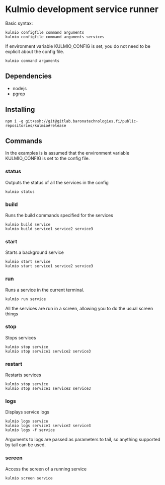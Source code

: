 # Kulmio development service runner

Basic syntax:

    kulmio configfile command arguments
    kulmio configfile command arguments services
    
If environment variable KULMIO_CONFIG is set, you do not need to be explicit about the config file.
    
    kulmio command arguments

## Dependencies

- nodejs
- pgrep

## Installing

    npm i -g git+ssh://git@gitlab.baronatechnologies.fi/public-repositories/kulmio#release
    
## Commands

In the examples is is assumed that the environment variable KULMIO_CONFIG is set to the config file.

### status

Outputs the status of all the services in the config

    kulmio status
  
### build

Runs the build commands specified for the services

    kulmio build service
    kulmio build service1 service2 service3
    
### start

Starts a background service

    kulmio start service
    kulmio start service1 service2 service3
    
### run

Runs a service in the current terminal.

    kulmio run service
    
All the services are run in a screen, allowing you to do the usual screen things

### stop

Stops services

    kulmio stop service 
    kulmio stop service1 service2 service3
    
### restart

Restarts services 

    kulmio stop service 
    kulmio stop service1 service2 service3
    
### logs

Displays service logs

    kulmio logs service
    kulmio logs service1 service2 service3
    kulmio logs -f service
    
Arguments to logs are passed as parameters to tail, so anything supported by tail can be used.

### screen

Access the screen of a running service

    kulmio screen service
    

